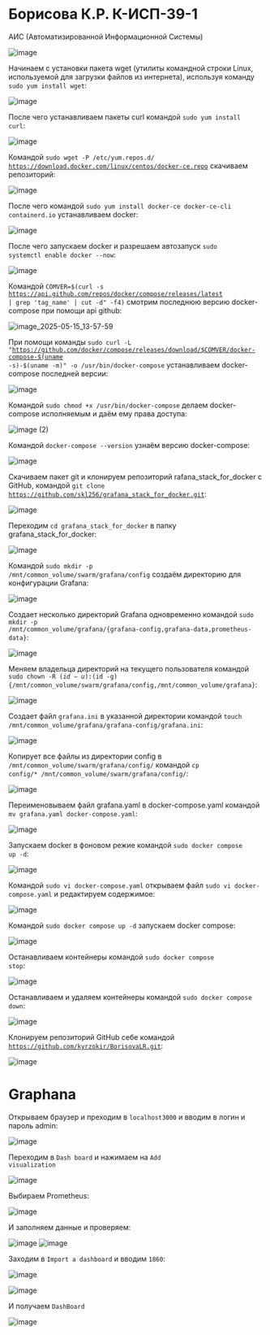 <h1> Борисова К.Р. К-ИСП-39-1 </h1> 

АИС (Автоматизированной Информационной Системы)

![image](https://github.com/user-attachments/assets/079ecc14-8b07-4d55-aff2-41dac92cf19c)  

Начинаем с установки пакета wget (утилиты командной строки Linux, используемой для загрузки файлов из интернета), используя команду <code>sudo yum install wget</code>: 

![image](https://github.com/user-attachments/assets/12b55244-1be3-48ac-b02a-21094399553e)  

После чего устанавливаем пакеты curl командой <code>sudo yum install curl</code>:

![image](https://github.com/user-attachments/assets/41711237-f6ea-466c-9c84-fb84392c4d60)

Командой <code>sudo wget -P /etc/yum.repos.d/ https://download.docker.com/linux/centos/docker-ce.repo</code> скачиваем репозиторий:

![image](https://github.com/user-attachments/assets/993f5fc2-2883-4246-99e0-f939812ded11)

После чего командой <code>sudo yum install docker-ce docker-ce-cli containerd.io</code> устанавливаем docker:

![image](https://github.com/user-attachments/assets/54275fb1-6eef-4ca4-a82a-a63481928c35)

После чего запускаем docker и разрешаем автозапуск <code>sudo systemctl enable docker --now</code>:

![image](https://github.com/user-attachments/assets/d75d4699-eade-4287-ab46-c32fc64cf449)

Командой  <code>COMVER=$(curl -s https://api.github.com/repos/docker/compose/releases/latest | grep 'tag_name' | cut -d\" -f4)</code> смотрим последнюю версию docker-compose при помощи api github:

![image_2025-05-15_13-57-59](https://github.com/user-attachments/assets/af42c978-60bf-490e-8008-5f12157308a7)

При помощи команды <code>sudo curl -L "https://github.com/docker/compose/releases/download/$COMVER/docker-compose-$(uname -s)-$(uname -m)" -o /usr/bin/docker-compose</code> устанавливаем docker-compose последней версии:

![image](https://github.com/user-attachments/assets/7af5c941-64a5-4e50-8f6d-58843a2b6a90)


Командой <code>sudo chmod +x /usr/bin/docker-compose</code> делаем docker-compose исполняемым и даём ему права доступа:

![image (2)](https://github.com/user-attachments/assets/4daeadd3-19fd-439a-b663-163537cfb9ac)

Командой <code>docker-compose --version</code> узнаём версию docker-compose:

![image](https://github.com/user-attachments/assets/f4aebbc6-1f3c-47a1-8686-c3f6bb324864)

Скачиваем пакет git и клонируем репозиторий rafana_stack_for_docker с GitHub, командой <code>git clone https://github.com/skl256/grafana_stack_for_docker.git</code>:

![image](https://github.com/user-attachments/assets/1675f672-1f83-41e3-8c37-de54197bf8d5)

Переходим <code>cd grafana_stack_for_docker</code> в папку grafana_stack_for_docker:

![image](https://github.com/user-attachments/assets/52489032-5137-4c12-b64a-8f53e9c8249e)

Командой <code>sudo mkdir -p /mnt/common_volume/swarm/grafana/config</code> создаём директорию для конфигурации Grafana:

![image](https://github.com/user-attachments/assets/04259fb6-e061-49fe-8672-d7abbae827f6)

Создает несколько директорий Grafana одновременно командой
<code>sudo mkdir -p /mnt/common_volume/grafana/{grafana-config,grafana-data,prometheus-data}</code>:

![image](https://github.com/user-attachments/assets/98b0a958-9f50-49b1-bf77-35cea43d743b)

Меняем владельца директорий на текущего пользователя командой <code>sudo chown -R $(id -u):$(id -g) {/mnt/common_volume/swarm/grafana/config,/mnt/common_volume/grafana}</code>:

![image](https://github.com/user-attachments/assets/daffa7ce-309b-418f-83f0-73600163d073)

Создает файл <code>grafana.ini</code> в указанной директории командой <code>touch /mnt/common_volume/grafana/grafana-config/grafana.ini</code>:

![image](https://github.com/user-attachments/assets/40520d83-8afc-4509-bdf7-deb33b93318b)

Копирует все файлы из директории config в <code>/mnt/common_volume/swarm/grafana/config/</code> командой <code>cp config/* /mnt/common_volume/swarm/grafana/config/</code>:

![image](https://github.com/user-attachments/assets/b1e9d260-1529-45ba-8e84-d608d0931c2f)

Переименовываем файл grafana.yaml в docker-compose.yaml командой <code>mv grafana.yaml docker-compose.yaml</code>:

![image](https://github.com/user-attachments/assets/3663f187-c1a6-481f-ac2c-001bc71e83e7)

Запускаем docker в фоновом режие командой <code>sudo docker compose up -d</code>:

![image](https://github.com/user-attachments/assets/5c68548c-9579-42ac-8651-e2bb7a6821ab)

Командой <code>sudo vi docker-compose.yaml</code> открываем файл <code>sudo vi docker-compose.yaml</code> и редактируем содержимое:

![image](https://github.com/user-attachments/assets/e03806f5-cd35-49fc-9de0-a58a81414669)

Командой <code>sudo docker compose up -d</code> запускаем docker compose:

![image](https://github.com/user-attachments/assets/6ab05d51-5fbb-460f-9722-f97b601c0ecc)

Останавливаем контейнеры командой <code>sudo docker compose stop</code>:

![image](https://github.com/user-attachments/assets/5e505478-f29b-4c90-b5c3-1a014ab96757)

Останавливаем и удаляем контейнеры командой <code>sudo docker compose down</code>:

![image](https://github.com/user-attachments/assets/98398ddb-217c-4cce-a13d-45fd959ee5e4)


Клонируем репозиторий GitHub себе командой <code>https://github.com/kyrzokir/BorisovaLR.git</code>:

![image](https://github.com/user-attachments/assets/b246680a-df17-4d4f-8c93-6ed42ba67a24)

<h1>Graphana</h1>

Открываем браузер и преходим в <code>localhost3000</code> и вводим в логин и пароль admin:

![image](https://github.com/user-attachments/assets/17706672-ffe8-45bf-978c-8a05ece60f14)

Переходим в <code>Dash board</code> и нажимаем на <code>Add visualization</code>

![image](https://github.com/user-attachments/assets/a4e0bda9-88e2-4b1e-9ddc-1a69fbed494d)

Выбираем Prometheus:

![image](https://github.com/user-attachments/assets/aaf0cc6e-8626-495c-8fdb-32149309df16)

И заполняем данные и проверяем:

![image](https://github.com/user-attachments/assets/3603f821-3a9a-41e1-bd62-8e3e873e955d)
![image](https://github.com/user-attachments/assets/c016de6d-1bd1-4794-9dbb-6ba43ee1f9c3)

Заходим в <code>Import a dashboard</code> и вводим <code>1860</code>:

![image](https://github.com/user-attachments/assets/fbf09e59-7015-4b90-ab3d-d82856e4c38e)

![image](https://github.com/user-attachments/assets/2f4d2c11-3e85-407f-81de-24b1cb18647c)

И получаем <code>DashBoard</code>

![image](https://github.com/user-attachments/assets/500f8c5e-ce6a-4cad-98ee-5f8bff4cbed1)














